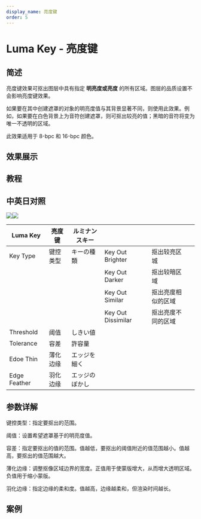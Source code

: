 ```yaml
---
display_name: 亮度键
order: 5
---
```


# Luma Key - 亮度键

## 简述

亮度键效果可抠出图层中具有指定 **明亮度或亮度** 的所有区域。图层的品质设置不会影响亮度键效果。

如果要在其中创建遮罩的对象的明亮度值与其背景显著不同，则使用此效果。例如，如果要在白色背景上为音符创建遮罩，则可抠出较亮的值；黑暗的音符将变为唯一不透明的区域。

此效果适用于 8-bpc 和 16-bpc 颜色。

## 效果展示

## 教程

## 中英日对照

![](https://mir.yuelili.com/user/AE/effects/AE-Effects-Obsolete-Luma_Key.png)![](https://mir.yuelili.com/user/AE/effects/AE-Effects-Obsolete-Luma_Key_cn.png)

| Luma Key     | 亮度键   | ルミナンスキー |                    |                    |     |
| ------------ | -------- | -------------- | ------------------ | ------------------ | --- |
| Key Type     | 键控类型 | キーの種類     | Key Out Brighter   | 抠出较亮区城       |     |
|              |          |                | Key Out Darker     | 抠出较暗区域       |     |
|              |          |                | Key Out Similar    | 抠出亮度相似的区域 |     |
|              |          |                | Key Out Dissimilar | 抠出亮度不同的区域 |     |
| Threshold    | 阈值     | しきい値       |                    |                    |     |
| Tolerance    | 容差     | 許容量         |                    |                    |     |
| Edoe Thin    | 薄化边缘 | エッジを細く   |                    |                    |     |
| Edge Feather | 羽化边缘 | エッジのぼかし |                    |                    |     |

## 参数详解

键控类型：指定要抠出的范围。

阈值：设置希望遮罩基于的明亮度值。

容差：指定要抠出的值的范围。值越低，要抠出的阈值附近的值范围越小。值越高，要抠出的值范围越大。

薄化边缘：调整抠像区域边界的宽度。正值用于使蒙版增大，从而增大透明区域。负值用于缩小蒙版。

羽化边缘：指定边缘的柔和度。值越高，边缘越柔和，但渲染时间越长。

## 案例
